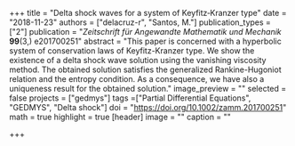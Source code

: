 +++
title = "Delta shock waves for a system of Keyfitz‐Kranzer type"
date = "2018-11-23"
authors = ["delacruz-r", "Santos, M."]
publication_types = ["2"]
publication = "*Zeitschrift für Angewandte Mathematik und Mechanik* **99**(3,) e201700251"
abstract = "This paper is concerned with a hyperbolic system of conservation laws of Keyfitz-Kranzer type. We show the existence of a delta shock wave solution using the vanishing viscosity method. The obtained solution satisfies the generalized Rankine-Hugoniot relation and the entropy condition. As a consequence, we have also a uniqueness result for the obtained solution."
image_preview = ""
selected = false
projects = ["gedmys"]
tags =["Partial Differential Equations", "GEDMYS", "Delta shock"]
doi = "https://doi.org/10.1002/zamm.201700251"
math = true
highlight = true
[header]
image = ""
caption = ""

+++
